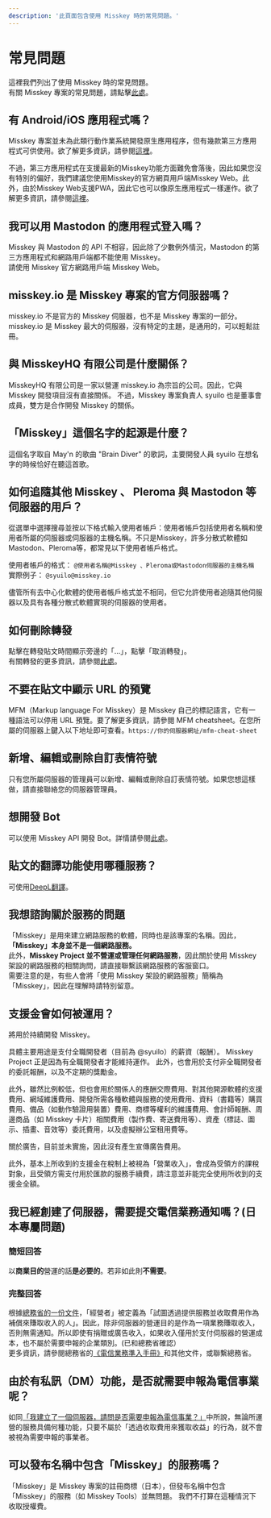 ```yaml
---
description: '此頁面包含使用 Misskey 時的常見問題。'
---
```


# 常見問題

這裡我們列出了使用 Misskey 時的常見問題。<br>
有關 Misskey 專案的常見問題，請點擊[此處](../../about-misskey#常見問題)。

## 有 Android/iOS 應用程式嗎？

Misskey 專案並未為此類行動作業系統開發原生應用程序，但有幾款第三方應用程式可供使用。欲了解更多資訊，請參閱[這裡](./apps)。<br>

不過，第三方應用程式在支援最新的Misskey功能方面難免會落後，因此如果您沒有特別的偏好，我們建議您使用Misskey的官方網頁用戶端Misskey Web。此外，由於Misskey Web支援PWA，因此它也可以像原生應用程式一樣運作。欲了解更多資訊，請參閱[這裡](/docs/for-users/stepped-guides/how-to-use-pwa/)。

## 我可以用 Mastodon 的應用程式登入嗎？

Misskey 與 Mastodon 的 API 不相容，因此除了少數例外情況，Mastodon 的第三方應用程式和網路用戶端都不能使用 Misskey。<br>
請使用 Misskey 官方網路用戶端 Misskey Web。

## misskey.io 是 Misskey 專案的官方伺服器嗎？

misskey.io 不是官方的 Misskey 伺服器，也不是 Misskey 專案的一部分。misskey.io 是 Misskey 最大的伺服器，沒有特定的主題，是通用的，可以輕鬆註冊。

## 與 MisskeyHQ 有限公司是什麼關係？

MisskeyHQ 有限公司是一家以營運 misskey.io 為宗旨的公司。因此，它與 Misskey 開發項目沒有直接關係。
不過，Misskey 專案負責人 syuilo 也是董事會成員，雙方是合作開發 Misskey 的關係。

## 「Misskey」這個名字的起源是什麼？

這個名字取自 May'n 的歌曲 "Brain Diver" 的歌詞，主要開發人員 syuilo 在想名字的時候恰好在聽這首歌。

## 如何追隨其他 Misskey 、 Pleroma 與 Mastodon 等伺服器的用戶？

從選單中選擇搜尋並按以下格式輸入使用者帳戶：使用者帳戶包括使用者名稱和使用者所屬的伺服器或伺服器的主機名稱。不只是Misskey，許多分散式軟體如Mastodon、Pleroma等，都常見以下使用者帳戶格式。<br>

使用者帳戶的格式： `@使用者名稱@Misskey 、Pleroma或Mastodon伺服器的主機名稱`<br>
實際例子： `@syuilo@misskey.io`<br>

儘管所有去中心化軟體的使用者帳戶格式並不相同，但它允許使用者追隨其他伺服器以及具有各種分散式軟體實現的伺服器的使用者。

## 如何刪除轉發

點擊在轉發貼文時間顯示旁邊的「...」，點擊「取消轉發」。<br>
有關轉發的更多資訊，請參閱[此處](../features/note/#renote)。

## 不要在貼文中顯示 URL 的預覽

MFM（Markup language For Misskey）是 Misskey 自己的標記語言，它有一種語法可以停用 URL 預覽。要了解更多資訊，請參閱 MFM cheatsheet。在您所屬的伺服器上鍵入以下地址即可查看。`https://你的伺服器網址/mfm-cheat-sheet`

## 新增、編輯或刪除自訂表情符號

只有您所屬伺服器的管理員可以新增、編輯或刪除自訂表情符號。如果您想這樣做，請直接聯絡您的伺服器管理員。

## 想開發 Bot

可以使用 Misskey API 開發 Bot。詳情請參閱[此處](../../for-developers/api/)。

## 貼文的翻譯功能使用哪種服務？

可使用[DeepL翻譯](https://www.deepl.com/)。

## 我想諮詢關於服務的問題

「Misskey」是用來建立網路服務的軟體，同時也是該專案的名稱。因此，<b>「Misskey」本身並不是一個網路服務。</b><br>
此外，<b>Misskey Project 並不營運或管理任何網路服務</b>，因此關於使用 Misskey 架設的網路服務的相關詢問，請直接聯繫該網路服務的客服窗口。<br>
需要注意的是，有些人會將「使用 Misskey 架設的網路服務」簡稱為「Misskey」，因此在理解時請特別留意。

## 支援金會如何被運用？

將用於持續開發 Misskey。

具體主要用途是支付全職開發者（目前為 @syuilo）的薪資（報酬）。
Misskey Project 正是因為有全職開發者才能維持運作。
此外，也會用於支付非全職開發者的委託報酬，以及不定期的獎勵金。

此外，雖然比例較低，但也會用於關係人的應酬交際費用、對其他開源軟體的支援費用、網域維護費用、開發所需各種軟體與服務的使用費用、資料（書籍等）購買費用、備品（如動作驗證用裝置）費用、商標等權利的維護費用、會計師報酬、周邊商品（如 Misskey 卡片）相關費用（製作費、寄送費用等）、資產（標誌、圖示、插畫、音效等）委託費用，以及虛擬辦公室租用費等。

關於廣告，目前並未實施，因此沒有產生宣傳廣告費用。

此外，基本上所收到的支援金在稅制上被視為「營業收入」，會成為受領方的課稅對象，且受領方需支付用於匯款的服務手續費，請注意並非能完全使用所收到的支援金全額。

## 我已經創建了伺服器，需要提交電信業務通知嗎？(日本專屬問題)

### 簡短回答

以**商業目的**營運的話**是必要的**。若非如此則**不需要**。

### 完整回答

根據[總務省的一份文件](https://www.soumu.go.jp/main_content/000477428.pdf)，「經營者」被定義為「試圖透過提供服務並收取費用作為補償來賺取收入的人」。因此，除非伺服器的營運目的是作為一項業務賺取收入，否則無需通知。所以即使有捐贈或廣告收入，如果收入僅用於支付伺服器的營運成本，也不屬於需要申報的企業類別。(已和總務省確認）<br>
更多資訊，請參閱總務省的[《電信業務準入手冊》](https://www.soumu.go.jp/main_content/000477428.pdf)和其他文件，或聯繫總務省。

## 由於有私訊（DM）功能，是否就需要申報為電信事業呢？

如同[「我建立了一個伺服器，請問是否需要申報為電信事業？」](#サーバーを作成しましたが電気通信事業の届出は必要ですか)中所說，無論所運營的服務具備何種功能，只要不屬於「透過收取費用來獲取收益」的行為，就不會被視為需要申報的事業者。

## 可以發布名稱中包含「Misskey」的服務嗎？

「Misskey」是 Misskey 專案的註冊商標（日本），但發布名稱中包含「Misskey」的服務（如 Misskey Tools）並無問題。
我們不打算在這種情況下收取授權費。
